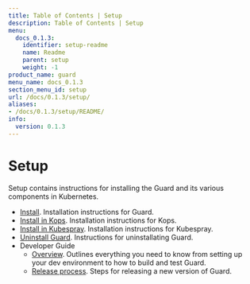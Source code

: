 ```yaml
---
title: Table of Contents | Setup
description: Table of Contents | Setup
menu:
  docs_0.1.3:
    identifier: setup-readme
    name: Readme
    parent: setup
    weight: -1
product_name: guard
menu_name: docs_0.1.3
section_menu_id: setup
url: /docs/0.1.3/setup/
aliases:
- /docs/0.1.3/setup/README/
info:
  version: 0.1.3
---
```


# Setup

Setup contains instructions for installing the Guard and its various components in Kubernetes.

- [Install](/docs/0.1.3/setup/install). Installation instructions for Guard.
- [Install in Kops](/docs/0.1.3/setup/install-kops). Installation instructions for Kops.
- [Install in Kubespray](/docs/0.1.3/setup/install-kubespray). Installation instructions for Kubespray.
- [Uninstall Guard](/docs/0.1.3/setup/uninstall). Instructions for uninstallating Guard.
- Developer Guide
  - [Overview](/docs/0.1.3/setup/developer-guide/overview). Outlines everything you need to know from setting up your dev environment to how to build and test Guard.
  - [Release process](/docs/0.1.3/setup/developer-guide/release). Steps for releasing a new version of Guard.
